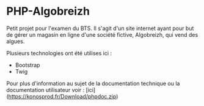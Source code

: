 # PHP-Algobreizh

Petit projet pour l'examen du BTS. Il s'agit d'un site internet ayant pour but de gérer un magasin en ligne d'une société fictive, Algobreizh, qui vend des algues.

Plusieurs technologies ont été utilises ici :

* Bootstrap
* Twig

Pour plus d'information au sujet de la documentation technique ou la documentation utilisateur voir : [ici] (https://konosprod.fr/Download/phpdoc.zip)
